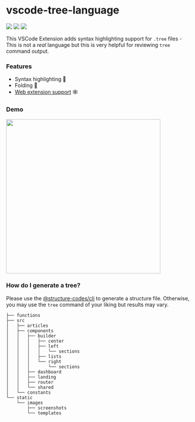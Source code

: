 # vscode-tree-language

[![](https://vsmarketplacebadge.apphb.com/version-short/CTC.vscode-tree-extension.svg)](https://marketplace.visualstudio.com/items?itemName=CTC.vscode-tree-extension)
[![](https://vsmarketplacebadge.apphb.com/downloads-short/CTC.vscode-tree-extension.svg)](https://marketplace.visualstudio.com/items?itemName=CTC.vscode-tree-extension)
[![](https://vsmarketplacebadge.apphb.com/rating-short/CTC.vscode-tree-extension.svg)](https://marketplace.visualstudio.com/items?itemName=CTC.vscode-tree-extension)


This VSCode Extension adds syntax highlighting support for `.tree` files - This is not a _real_ language but this is very helpful for reviewing `tree` command output.

### Features
- Syntax highlighting 💅
- Folding 🤏
- [Web extension support](https://code.visualstudio.com/api/extension-guides/web-extensions) 🕸

### Demo
<img src="https://user-images.githubusercontent.com/996134/139699698-4f1baec9-4ea8-422d-9a22-0a7a1f23f901.gif" width="420">

### How do I generate a tree?

Please use the [@structure-codes/cli](https://github.com/structure-codes/cli) to generate a structure file. Otherwise, you may use the `tree` command of your liking but results may vary.

```
├── functions
├── src
│	├── articles
│	├── components
│	│	├── builder
│	│	│	├── center
│	│	│	├── left
│	│	│	│	└── sections
│	│	│	├── lists
│	│	│	└── right
│	│	│		└── sections
│	│	├── dashboard
│	│	├── landing
│	│	├── router
│	│	└── shared
│	└── constants
└── static
	└── images
		├── screenshots
		└── templates
```
